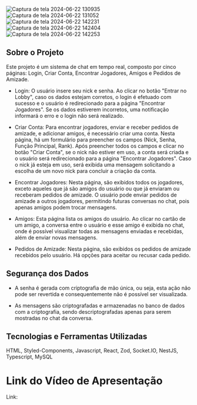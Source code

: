 ![Captura de tela 2024-06-22 130935](https://github.com/GranFireball/LobbyGamer-Projeto/assets/61765704/492b995c-463a-4b52-89e3-76983efb36ce)
![Captura de tela 2024-06-22 131052](https://github.com/GranFireball/LobbyGamer-Projeto/assets/61765704/867331b9-a70d-4247-954e-d6fd7264b04d)
![Captura de tela 2024-06-22 142231](https://github.com/GranFireball/LobbyGamer-Projeto/assets/61765704/08c09b69-f80d-4273-a49e-7c1031d6ccca)
![Captura de tela 2024-06-22 142404](https://github.com/GranFireball/LobbyGamer-Projeto/assets/61765704/9bc007c6-e12f-4b39-aebe-a6c638acdf9e)
![Captura de tela 2024-06-22 142253](https://github.com/GranFireball/LobbyGamer-Projeto/assets/61765704/099238f0-5bf4-4c0f-b762-38a989feca9e)

## Sobre o Projeto

Este projeto é um sistema de chat em tempo real, composto por cinco páginas: Login, Criar Conta, Encontrar Jogadores, Amigos e Pedidos de Amizade.

- Login: O usuário insere seu nick e senha. Ao clicar no botão "Entrar no Lobby", caso os dados estejam corretos, o login é efetuado com sucesso e o usuário é redirecionado para a página "Encontrar Jogadores". Se os dados estiverem incorretos, uma notificação informará o erro e o login não será realizado.

- Criar Conta: Para encontrar jogadores, enviar e receber pedidos de amizade, e adicionar amigos, é necessário criar uma conta. Nesta página, há um formulário para preencher os campos (Nick, Senha, Função Principal, Rank). Após preencher todos os campos e clicar no botão "Criar Conta", se o nick não estiver em uso, a conta será criada e o usuário será redirecionado para a página "Encontrar Jogadores". Caso o nick já esteja em uso, será exibida uma mensagem solicitando a escolha de um novo nick para concluir a criação da conta.

- Encontrar Jogadores: Nesta página, são exibidos todos os jogadores, exceto aqueles que já são amigos do usuário ou que já enviaram ou receberam pedidos de amizade. O usuário pode enviar pedidos de amizade a outros jogadores, permitindo futuras conversas no chat, pois apenas amigos podem trocar mensagens.

- Amigos: Esta página lista os amigos do usuário. Ao clicar no cartão de um amigo, a conversa entre o usuário e esse amigo é exibida no chat, onde é possível visualizar todas as mensagens enviadas e recebidas, além de enviar novas mensagens.

- Pedidos de Amizade: Nesta página, são exibidos os pedidos de amizade recebidos pelo usuário. Há opções para aceitar ou recusar cada pedido.

## Segurança dos Dados

- A senha é gerada com criptografia de mão única, ou seja, esta ação não pode ser revertida e consequentemente não é possível ser visualizada.

- As mensagens são criptografadas e armazenadas no banco de dados com a criptografia, sendo descriptografadas apenas para serem mostradas no chat da conversa.

## Tecnologias e Ferramentas Utilizadas

HTML, Styled-Components, Javascript, React, Zod, Socket.IO, NestJS, Typescript, MySQL

# Link do Vídeo de Apresentação
Link: 
